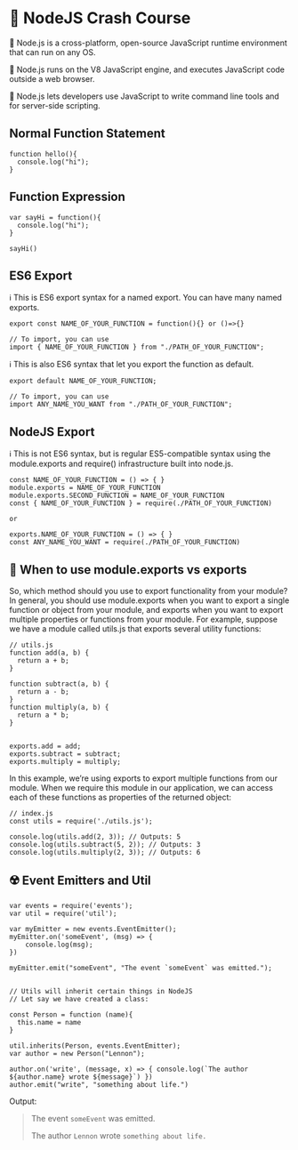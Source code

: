 # 📢 NodeJS Crash Course

🌟 Node.js is a cross-platform, open-source JavaScript runtime environment that can run on any OS. 

🌟 Node.js runs on the V8 JavaScript engine, and executes JavaScript code outside a web browser. 

🌟 Node.js lets developers use JavaScript to write command line tools and for server-side scripting.

## Normal Function Statement

    function hello(){
      console.log("hi");
    }

## Function Expression

    var sayHi = function(){
      console.log("hi");
    }
    
    sayHi()

## ES6 Export

ℹ️ This is ES6 export syntax for a named export. You can have many named exports. 

    export const NAME_OF_YOUR_FUNCTION = function(){} or ()=>{}
  
    // To import, you can use 
    import { NAME_OF_YOUR_FUNCTION } from "./PATH_OF_YOUR_FUNCTION";


ℹ️ This is also ES6 syntax that let you export the function as default.

    export default NAME_OF_YOUR_FUNCTION;
  
    // To import, you can use
    import ANY_NAME_YOU_WANT from "./PATH_OF_YOUR_FUNCTION";

## NodeJS Export
ℹ️ This is not ES6 syntax, but is regular ES5-compatible syntax using the module.exports and require() infrastructure built into node.js.

    const NAME_OF_YOUR_FUNCTION = () => { }
    module.exports = NAME_OF_YOUR_FUNCTION
    module.exports.SECOND_FUNCTION = NAME_OF_YOUR_FUNCTION
    const { NAME_OF_YOUR_FUNCTION } = require(./PATH_OF_YOUR_FUNCTION)

    or

    exports.NAME_OF_YOUR_FUNCTION = () => { }
    const ANY_NAME_YOU_WANT = require(./PATH_OF_YOUR_FUNCTION)

## 🤔 When to use module.exports vs exports
So, which method should you use to export functionality from your module? In general, you should use module.exports when you want to export a single function or object from your module, and exports when you want to export multiple properties or functions from your module. For example, suppose we have a module called utils.js that exports several utility functions:

    // utils.js
    function add(a, b) {
      return a + b;
    }
    
    function subtract(a, b) {
      return a - b;
    }
    function multiply(a, b) {
      return a * b;
    }

    
    exports.add = add;
    exports.subtract = subtract;
    exports.multiply = multiply;

In this example, we’re using exports to export multiple functions from our module. When we require this module in our application, we can access each of these functions as properties of the returned object:

    // index.js
    const utils = require('./utils.js');
    
    console.log(utils.add(2, 3)); // Outputs: 5
    console.log(utils.subtract(5, 2)); // Outputs: 3
    console.log(utils.multiply(2, 3)); // Outputs: 6


## ☢️ Event Emitters and Util
    

    var events = require('events');
    var util = require('util');
    
    var myEmitter = new events.EventEmitter();
    myEmitter.on('someEvent', (msg) => {
        console.log(msg);
    })
    
    myEmitter.emit("someEvent", "The event `someEvent` was emitted.");

    
    // Utils will inherit certain things in NodeJS
    // Let say we have created a class:
    
    const Person = function (name){
      this.name = name
    }
    
    util.inherits(Person, events.EventEmitter);
    var author = new Person("Lennon");
    
    author.on('write', (message, x) => { console.log(`The author ${author.name} wrote ${message}`) })
    author.emit("write", "something about life.")

Output:
>  The event `someEvent` was emitted.
> 
>  The author `Lennon` wrote `something about life.`
